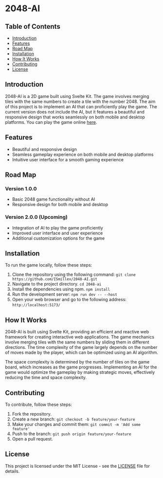 # 2048-AI
## Table of Contents
- [Introduction](#introduction)
- [Features](#features)
- [Road Map](#road-map)
- [Installation](#installation)
- [How It Works](#how-it-works)
- [Contributing](#contributing)
- [License](#license)

## Introduction
2048-AI is a 2D game built using Svelte Kit. The game involves merging tiles with the same numbers to create a tile with the number 2048. The aim of this project is to implement an AI that can proficiently play the game. The current version does not include the AI, but it features a beautiful and responsive design that works seamlessly on both mobile and desktop platforms. You can play the game online [here](https://archyn.com.tr/games/2048).

## Features
- Beautiful and responsive design
- Seamless gameplay experience on both mobile and desktop platforms
- Intuitive user interface for a smooth gaming experience

## Road Map
### Version 1.0.0
- Basic 2048 game functionality without AI
- Responsive design for both mobile and desktop

### Version 2.0.0 (Upcoming)
- Integration of AI to play the game proficiently
- Improved user interface and user experience
- Additional customization options for the game

## Installation
To run the game locally, follow these steps:

1. Clone the repository using the following command: `git clone https://github.com/ISmillex/2048-AI.git`
2. Navigate to the project directory. `cd 2048-ai`
3. Install the dependencies using npm. `npm install`
4. Run the development server: `npm run dev -- --host`
5. Open your web browser and go to the following address: `http://localhost:5173/`

## How It Works
2048-AI is built using Svelte Kit, providing an efficient and reactive web framework for creating interactive web applications. The game mechanics involve merging tiles with the same numbers by sliding them in different directions. The time complexity of the game largely depends on the number of moves made by the player, which can be optimized using an AI algorithm.

The space complexity is determined by the number of tiles on the game board, which increases as the game progresses. Implementing an AI for the game would optimize the gameplay by making strategic moves, effectively reducing the time and space complexity.

## Contributing
To contribute, follow these steps:

1. Fork the repository.
2. Create a new branch: `git checkout -b feature/your-feature`
3. Make your changes and commit them: `git commit -m 'Add some feature'`
4. Push to the branch: `git push origin feature/your-feature`
5. Open a pull request.

## License
This project is licensed under the MIT License - see the [LICENSE](LICENSE) file for details.